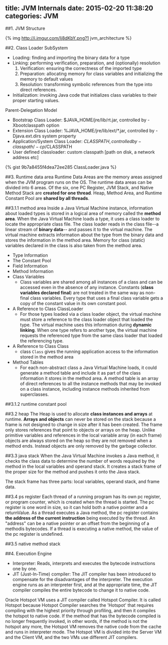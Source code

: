 title: JVM Internals
date: 2015-02-20 11:38:20
categories: JVM
---
##1. JVM Structure

{% img http://i.imgur.com/Ij8dKbY.png?1 jvm_architecture %}

##2. Class Loader SubSystem
* Loading: finding and importing the binary data for a type
* Linking: performing verification, preparation, and (optionally) resolution
  1. Verification: ensuring the correctness of the imported type
  2. Preparation: allocating memory for class variables and initializing the memory to default values
  3. Resolution: transforming symbolic references from the type into direct references.
* Initialization: invoking Java code that initializes class variables to their proper starting values.

Parent-Delegation Model
* Bootstrap Class Loader: $JAVA_HOME/jre/lib/rt.jar, controlled by -Xbootclasspath option
* Extension Class Loader: %JAVA_HOME/jre/lib/ext/*.jar, controlled by -Djava.ext.dirs system property
* Application/System Class Loader: $CLASSPATH, controlled by -classpath/-cp/$CLASSPATH
* User defined classloader: custom classpath [path on disk, a network address etc]

{% gist 9b7a8455f4dea72ee285 ClassLoader.java %}

##3. Runtime data area
Runtime Data Areas are the memory areas assigned when the JVM program runs on the OS. The runtime data areas can be divided into 6 areas. Of the six, one PC Register, JVM Stack, and Native Method Stack are __created for one thread__. Heap, Method Area, and Runtime Constant Pool are __shared by all threads__.

##3.1.1 method area
Inside a Java Virtual Machine instance, information about loaded types is stored in a logical area of memory called the __method area__. When the Java Virtual Machine loads a type, it uses a class loader to locate the appropriate class file. The class loader reads in the class file--a linear stream of __binary data__-- and passes it to the virtual machine. The virtual machine extracts information about the type from the binary data and stores the information in the method area. Memory for class (static) variables declared in the class is also taken from the method area.

* Type Information
* The Constant Pool
* Field Information
* Method Information
* Class Variables
  - Class variables are shared among all instances of a class and can be accessed even in the absence of any instance. Constants (__class variables declared final__) are not treated in the same way as non-final class variables. Every type that uses a final class variable gets a copy of the constant value in its own constant pool.
* A Reference to Class ClassLoader
  - For those types loaded via a class loader object, the virtual machine must store a reference to the class loader object that loaded the type. The virtual machine uses this information during __dynamic linking__. When one type refers to another type, the virtual machine requests the referenced type from the same class loader that loaded the referencing type.
* A Reference to Class Class
  - class `Class` gives the running application access to the information stored in the method area
* Method Tables
  - For each non-abstract class a Java Virtual Machine loads, it could generate a method table and include it as part of the class information it stores in the method area. A method table is an array of direct references to all the instance methods that may be invoked on a class instance, including instance methods inherited from superclasses.

##3.1.2 runtime constant pool

##3.2 heap
The Heap is used to allocate __class instances and arrays__ at runtime. __Arrays and objects__ can never be stored on the stack because a frame is not designed to change in size after it has been created. The frame only stores references that point to objects or arrays on the heap. Unlike primitive variables and references in the local variable array (in each frame) objects are always stored on the heap so they are not removed when a method ends. Instead objects are only removed by the garbage collector.

##3.3 java stack
When the Java Virtual Machine invokes a Java method, it checks the class data to determine the number of words required by the method in the local variables and operand stack. It creates a stack frame of the proper size for the method and pushes it onto the Java stack.

The stack frame has three parts: local variables, operand stack, and frame data.

##3.4 ps register
Each thread of a running program has its own pc register, or program counter, which is created when the thread is started. The pc register is one word in size, so it can hold both a native pointer and a returnValue. As a thread executes a Java method, the pc register contains __the address of the current instruction__ being executed by the thread. An "address" can be a native pointer or an offset from the beginning of a methodís bytecodes. If a thread is executing a native method, the value of the pc register is undefined.

##3.5 native method stack

##4. Execution Engine
* Interpreter: Reads, interprets and executes the bytecode instructions one by one.
* JIT (Just-In-Time) compiler: The JIT compiler has been introduced to compensate for the disadvantages of the interpreter. The execution engine runs as an interpreter first, and at the appropriate time, the JIT compiler compiles the entire bytecode to change it to native code.

Oracle Hotspot VM uses a JIT compiler called Hotspot Compiler. It is called Hotspot because Hotspot Compiler searches the 'Hotspot' that requires compiling with the highest priority through profiling, and then it compiles the hotspot to native code. If the method that has the bytecode compiled is no longer frequently invoked, in other words, if the method is not the hotspot any more, the Hotspot VM removes the native code from the cache and runs in interpreter mode. The Hotspot VM is divided into the Server VM and the Client VM, and the two VMs use different JIT compilers.
